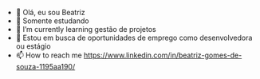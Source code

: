- 👋 Olá, eu sou Beatriz 
- 👀 Somente estudando
- 🌱 I’m currently learning  gestão de projetos
- 💞️  Estou em busca de  oportunidades de emprego como desenvolvedora ou estágio
- 📫 How to reach me  https://www.linkedin.com/in/beatriz-gomes-de-souza-1195aa190/

<!---
debugBeatriz/debugBeatriz is a ✨ special ✨ repository because its `README.md` (this file) appears on your GitHub profile.
You can click the Preview link to take a look at your changes.
